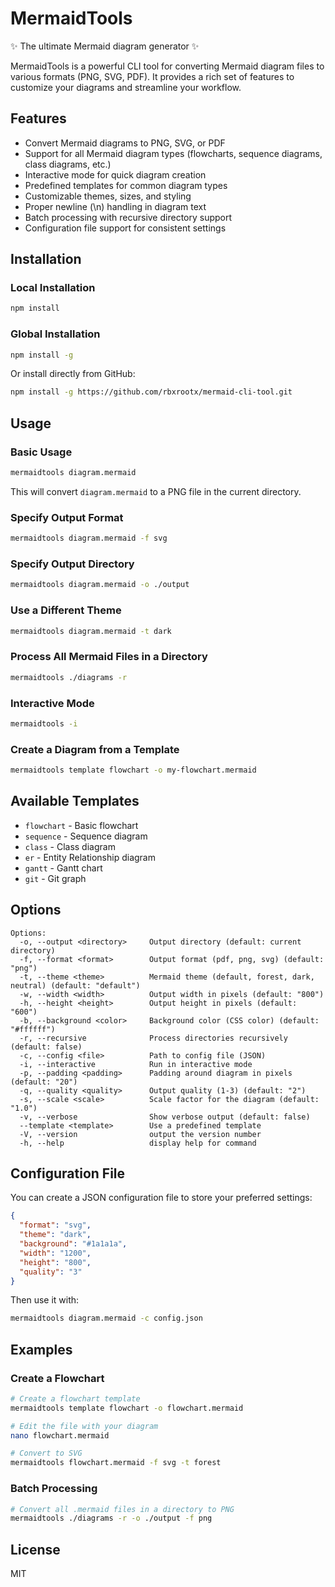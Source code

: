 # MermaidTools

✨ The ultimate Mermaid diagram generator ✨

MermaidTools is a powerful CLI tool for converting Mermaid diagram files to various formats (PNG, SVG, PDF). It provides a rich set of features to customize your diagrams and streamline your workflow.

## Features

- Convert Mermaid diagrams to PNG, SVG, or PDF
- Support for all Mermaid diagram types (flowcharts, sequence diagrams, class diagrams, etc.)
- Interactive mode for quick diagram creation
- Predefined templates for common diagram types
- Customizable themes, sizes, and styling
- Proper newline (\n) handling in diagram text
- Batch processing with recursive directory support
- Configuration file support for consistent settings

## Installation

### Local Installation

```bash
npm install
```

### Global Installation

```bash
npm install -g
```

Or install directly from GitHub:

```bash
npm install -g https://github.com/rbxrootx/mermaid-cli-tool.git
```

## Usage

### Basic Usage

```bash
mermaidtools diagram.mermaid
```

This will convert `diagram.mermaid` to a PNG file in the current directory.

### Specify Output Format

```bash
mermaidtools diagram.mermaid -f svg
```

### Specify Output Directory

```bash
mermaidtools diagram.mermaid -o ./output
```

### Use a Different Theme

```bash
mermaidtools diagram.mermaid -t dark
```

### Process All Mermaid Files in a Directory

```bash
mermaidtools ./diagrams -r
```

### Interactive Mode

```bash
mermaidtools -i
```

### Create a Diagram from a Template

```bash
mermaidtools template flowchart -o my-flowchart.mermaid
```

## Available Templates

- `flowchart` - Basic flowchart
- `sequence` - Sequence diagram
- `class` - Class diagram
- `er` - Entity Relationship diagram
- `gantt` - Gantt chart
- `git` - Git graph

## Options

```
Options:
  -o, --output <directory>     Output directory (default: current directory)
  -f, --format <format>        Output format (pdf, png, svg) (default: "png")
  -t, --theme <theme>          Mermaid theme (default, forest, dark, neutral) (default: "default")
  -w, --width <width>          Output width in pixels (default: "800")
  -h, --height <height>        Output height in pixels (default: "600")
  -b, --background <color>     Background color (CSS color) (default: "#ffffff")
  -r, --recursive              Process directories recursively (default: false)
  -c, --config <file>          Path to config file (JSON)
  -i, --interactive            Run in interactive mode
  -p, --padding <padding>      Padding around diagram in pixels (default: "20")
  -q, --quality <quality>      Output quality (1-3) (default: "2")
  -s, --scale <scale>          Scale factor for the diagram (default: "1.0")
  -v, --verbose                Show verbose output (default: false)
  --template <template>        Use a predefined template
  -V, --version                output the version number
  -h, --help                   display help for command
```

## Configuration File

You can create a JSON configuration file to store your preferred settings:

```json
{
  "format": "svg",
  "theme": "dark",
  "background": "#1a1a1a",
  "width": "1200",
  "height": "800",
  "quality": "3"
}
```

Then use it with:

```bash
mermaidtools diagram.mermaid -c config.json
```

## Examples

### Create a Flowchart

```bash
# Create a flowchart template
mermaidtools template flowchart -o flowchart.mermaid

# Edit the file with your diagram
nano flowchart.mermaid

# Convert to SVG
mermaidtools flowchart.mermaid -f svg -t forest
```

### Batch Processing

```bash
# Convert all .mermaid files in a directory to PNG
mermaidtools ./diagrams -r -o ./output -f png
```

## License

MIT
